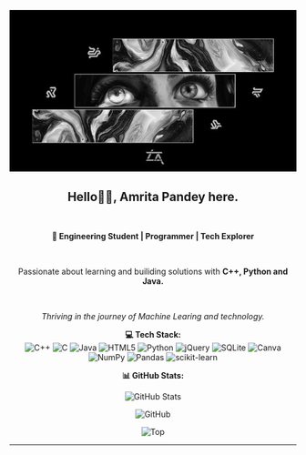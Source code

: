 <p align="center">
  <img src="picture.jpeg" alt="Image" widht=300>
</p>

<h2 align="center">Hello👋🏻, Amrita Pandey here.</h2><br>
<p align="center"><strong>🚀 Engineering Student | Programmer | Tech Explorer</strong></p> <br>
<p align="center">Passionate about learning and builiding solutions with <strong>C++, Python and Java.</strong></p><br>
<i><p align="center">Thriving in the journey of Machine Learing and technology.</p></i>


<p align="center">
  <strong>💻 Tech Stack:</strong><br>
<img src="https://img.shields.io/badge/c++-%2300599C.svg?style=plastic&logo=c%2B%2B&logoColor=white" alt="C++">
  <img src="https://img.shields.io/badge/c-%2300599C.svg?style=plastic&logo=c&logoColor=white" alt="C">
  <img src="https://img.shields.io/badge/java-%23ED8B00.svg?style=plastic&logo=openjdk&logoColor=white" alt="Java">
  <img src="https://img.shields.io/badge/html5-%23E34F26.svg?style=plastic&logo=html5&logoColor=white" alt="HTML5">
  <img src="https://img.shields.io/badge/python-3670A0?style=plastic&logo=python&logoColor=ffdd54" alt="Python">
  <img src="https://img.shields.io/badge/jquery-%230769AD.svg?style=plastic&logo=jquery&logoColor=white" alt="jQuery">
    <img src="https://img.shields.io/badge/sqlite-%2307405e.svg?style=plastic&logo=sqlite&logoColor=white" alt="SQLite">
  <img src="https://img.shields.io/badge/Canva-%2300C4CC.svg?style=plastic&logo=Canva&logoColor=white" alt="Canva">
  <img src="https://img.shields.io/badge/numpy-%23013243.svg?style=plastic&logo=numpy&logoColor=white" alt="NumPy">
  <img src="https://img.shields.io/badge/pandas-%23150458.svg?style=plastic&logo=pandas&logoColor=white" alt="Pandas">
  <img src="https://img.shields.io/badge/scikit--learn-%23F7931E.svg?style=plastic&logo=scikit-learn&logoColor=white" alt="scikit-learn">
  <ig src="https://img.shields.io/badge/Matplotlib-%23ffffff.svg?style=plastic&logo=Matplotlib&logoColor=black" alt="Mathplotlib">
</p>

<p align="center">
  <strong>📊 GitHub Stats:</strong>
</p>
<p align="center">
  <img src="https://github-readme-stats.vercel.app/api?username=whysoxmritx&theme=dark&hide_border=false&include_all_commits=false&count_private=false" alt="GitHub Stats">
</p>
<p align="center">
  <img src="https://nirzak-streak-stats.vercel.app/?user=whysoxmritx&theme=dark&hide_border=false" alt=GitHub Streak>
</p>
<p align="center">
  <img src="https://github-readme-stats.vercel.app/api/top-langs/?username=whysoxmritx&theme=dark&hide_border=false&include_all_commits=false&count_private=false&layout=compact" alt=Top Languages>
</p>

---
